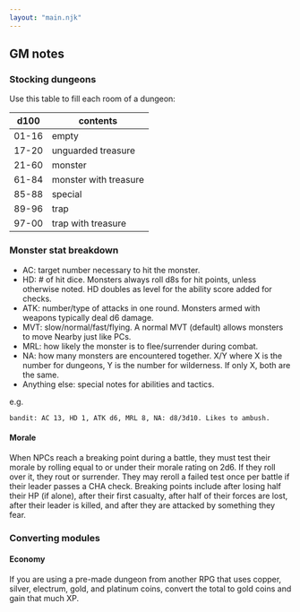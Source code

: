 ```yaml
---
layout: "main.njk"
---
```


## GM notes

### Stocking dungeons

Use this table to fill each room of a dungeon:

| d100  | contents              |
|-------|-----------------------|
| 01-16 | empty                 |
| 17-20 | unguarded treasure    |
| 21-60 | monster               |
| 61-84 | monster with treasure |
| 85-88 | special               |
| 89-96 | trap                  |
| 97-00 | trap with treasure    |

### Monster stat breakdown

- AC: target number necessary to hit the monster.
- HD: # of hit dice. Monsters always roll d8s for hit points, unless
  otherwise noted. HD doubles as level for the ability score added for
  checks.
- ATK: number/type of attacks in one round. Monsters armed with
  weapons typically deal d6 damage.
- MVT: slow/normal/fast/flying. A normal MVT (default) allows monsters
  to move Nearby just like PCs.
- MRL: how likely the monster is to flee/surrender during combat.
- NA: how many monsters are encountered together. X/Y where X is the
  number for dungeons, Y is the number for wilderness. If only X, both
  are the same.
- Anything else: special notes for abilities and tactics.

e.g.

```
bandit: AC 13, HD 1, ATK d6, MRL 8, NA: d8/3d10. Likes to ambush.
```

#### Morale

When NPCs reach a breaking point during a battle, they must test their
morale by rolling equal to or under their morale rating on 2d6. If
they roll over it, they rout or surrender. They may reroll a failed
test once per battle if their leader passes a CHA check. Breaking
points include after losing half their HP (if alone), after their
first casualty, after half of their forces are lost, after their
leader is killed, and after they are attacked by something they fear.

### Converting modules

#### Economy

If you are using a pre-made dungeon from another RPG that uses copper,
silver, electrum, gold, and platinum coins, convert the total to gold
coins and gain that much XP.
